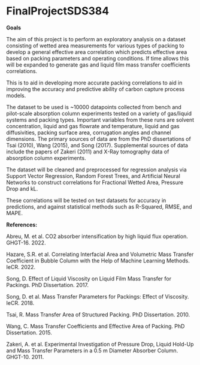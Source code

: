 # FinalProjectSDS384

**Goals**

The aim of this project is to perform an exploratory analysis on a dataset consisting of wetted area measurements for various types of packing to develop a general effective area correlation which predicts effective area based on packing parameters and operating conditions. If time allows this will be expanded to generate gas and liquid film mass transfer coefficients correlations.

This is to aid in developing more accurate packing correlations to aid in improving the accuracy and predictive ability of carbon capture process models.

The dataset to be used is ~10000 datapoints collected from bench and pilot-scale absorption column experiments tested on a variety of gas/liquid systems and packing types. Important variables from these runs are solvent concentration, liquid and gas flowrate and temperature, liquid and gas diffusivities, packing surface area, corrugation angles and channel dimensions. The primary sources of data are from the PhD dissertations of Tsai (2010), Wang (2015), and Song (2017). Supplemental sources of data include the papers of Zakeri (2011) and X-Ray tomography data of absorption column experiments.

The dataset will be cleaned and preprocessed for regression analysis via Support Vector Regression, Random Forest Trees, and Artificial Neural Networks to construct correlations for Fractional Wetted Area, Pressure Drop and kL.

These correlations will be tested on test datasets for accuracy in predictions, and against statistical methods such as R-Squared, RMSE, and MAPE.

**References:**

Abreu, M. et al. CO2 absorber intensification by high liquid flux operation. GHGT-16. 2022.

Hazare, S.R. et al. Correlating Interfacial Area and Volumetric Mass Transfer Coefficient in Bubble Column with the Help of Machine Learning Methods. IeCR. 2022.

Song, D. Effect of Liquid Viscosity on Liquid Film Mass Transfer for Packings. PhD Dissertation. 2017.

Song, D. et al. Mass Transfer Parameters for Packings: Effect of Viscosity. IeCR. 2018.

Tsai, R. Mass Transfer Area of Structured Packing. PhD Dissertation. 2010.

Wang, C. Mass Transfer Coefficients and Effective Area of Packing. PhD Dissertation. 2015.

Zakeri, A. et al. Experimental Investigation of Pressure Drop, Liquid Hold-Up and Mass Transfer Parameters in a 0.5 m Diameter Absorber Column. GHGT-10. 2011.
